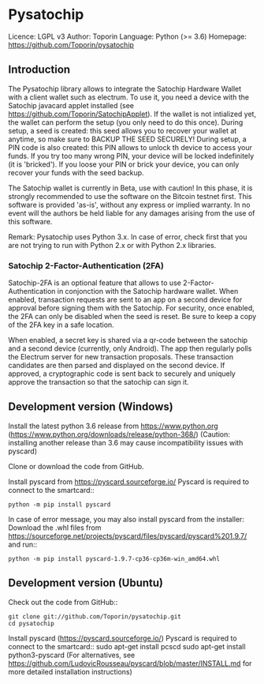 # Pysatochip 

  Licence: LGPL v3
  Author: Toporin
  Language: Python (>= 3.6)
  Homepage: https://github.com/Toporin/pysatochip

## Introduction

The Pysatochip library allows to integrate the Satochip Hardware Wallet with a client wallet such as electrum. To use it, you need a device with the Satochip javacard applet installed (see https://github.com/Toporin/SatochipApplet). If the wallet is not intialized yet, the wallet can perform the setup (you only need to do this once). During setup, a seed is created: this seed allows you to recover your wallet at anytime, so make sure to BACKUP THE SEED SECURELY! During setup, a PIN code is also created: this PIN allows to unlock th device to access your funds. If you try too many wrong PIN, your device will be locked indefinitely (it is 'bricked'). If you loose your PIN or brick your device, you can only recover your funds with the seed backup.

The Satochip wallet is currently in Beta, use with caution! In this phase, it is strongly recommended to use the software on the Bitcoin testnet first.
This software is provided 'as-is', without any express or implied warranty. In no event will the authors be held liable for any damages arising from the use of this software.

Remark: Pysatochip uses Python 3.x. In case of error, check first that you are not trying to run with Python 2.x or with Python 2.x libraries.

    
### Satochip 2-Factor-Authentication (2FA)

Satochip-2FA is an optional feature that allows to use 2-Factor-Authentication in conjonction with the Satochip hardware wallet. When enabled, transaction requests are sent to an app on a second device for approval before signing them with the Satochip. For security, once enabled, the 2FA can only be disabled when the seed is reset. Be sure to keep a copy of the 2FA key in a safe location. 

​When enabled, a secret key is shared via a qr-code between the satochip and a second device (currently, only Android). The app then regularly polls the Electrum server for new transaction proposals. These transaction candidates are then parsed and displayed on the second device. If approved, a cryptographic code is sent back to securely and uniquely approve the transaction so that the satochip can sign it.

## Development version (Windows)

Install the latest python 3.6 release from https://www.python.org (https://www.python.org/downloads/release/python-368/)
(Caution: installing another release than 3.6 may cause incompatibility issues with pyscard)

Clone or download the code from GitHub.
    
Install pyscard from https://pyscard.sourceforge.io/
Pyscard is required to connect to the smartcard::

    python -m pip install pyscard
    
In case of error message, you may also install pyscard from the installer:
Download the .whl files from https://sourceforge.net/projects/pyscard/files/pyscard/pyscard%201.9.7/ and run::

    python -m pip install pyscard-1.9.7-cp36-cp36m-win_amd64.whl

## Development version (Ubuntu)

Check out the code from GitHub::
    
    git clone git://github.com/Toporin/pysatochip.git
    cd pysatochip
    
Install pyscard (https://pyscard.sourceforge.io/)
Pyscard is required to connect to the smartcard:: 
    sudo apt-get install pcscd
    sudo apt-get install python3-pyscard
(For alternatives, see https://github.com/LudovicRousseau/pyscard/blob/master/INSTALL.md for more detailed installation instructions)

    

